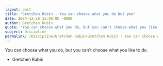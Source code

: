 ```yaml
---
layout: post
title: "Gretchen Rubin - You can choose what you do but you"
date: 2024-12-28 12:00:00 -0000
author: Gretchen Rubin
quote: "You can choose what you do, but you can't choose what you like to do."
subject: Discipline
permalink: /Discipline/Gretchen Rubin/Gretchen Rubin - You can choose what you do but you
---
```


You can choose what you do, but you can't choose what you like to do.

- Gretchen Rubin
